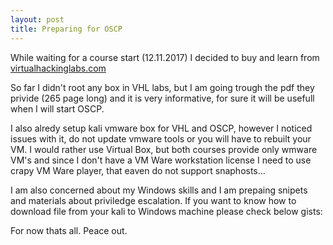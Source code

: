 ```yaml
---
layout: post
title: Preparing for OSCP
---
```


While waiting for a course start (12.11.2017) I decided to buy and learn from [virtualhackinglabs.com](https://virtualhackinglabs.com)

So far I didn't root any box in VHL labs, but I am going trough the pdf they privide (265 page long) and it is very informative, for sure it will be usefull when I will start OSCP.

I also alredy setup kali vmware box for VHL and OSCP, however I noticed issues with it, do not update vmware tools or you will have to rebuilt your VM. I would rather use Virtual Box, but both courses provide only wmware VM's and since I don't have a VM Ware workstation license I need to use crapy VM Ware player, that eaven do not support snaphosts...

I am also concerned about my Windows skills and I am prepaing snipets and materials about priviledge escalation. If you want to know how to download file from your kali to Windows machine please check below gists:


<script src="https://gist.github.com/hal9k2/997fc696ba7de04a3dcdf21745b78b84.js"></script>

<script src="https://gist.github.com/hal9k2/1b49ed20c6dcccaa34993e77a08710b7.js"></script>

For now thats all. Peace out.

